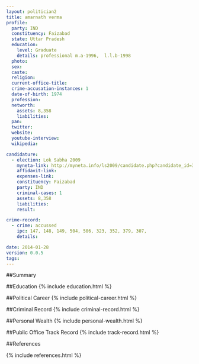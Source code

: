 ```yaml
---
layout: politician2
title: amarnath verma
profile: 
  party: IND
  constituency: Faizabad
  state: Uttar Pradesh
  education: 
    level: Graduate
    details: professional m.a-1996,  l.l.b-1998
  photo: 
  sex: 
  caste: 
  religion: 
  current-office-title: 
  crime-accusation-instances: 1
  date-of-birth: 1974
  profession: 
  networth: 
    assets: 8,358
    liabilities: 
  pan: 
  twitter: 
  website: 
  youtube-interview: 
  wikipedia: 

candidature: 
  - election: Lok Sabha 2009
    myneta-link: http://myneta.info/ls2009/candidate.php?candidate_id=3988
    affidavit-link: 
    expenses-link: 
    constituency: Faizabad 
    party: IND
    criminal-cases: 1
    assets: 8,358
    liabilities: 
    result:  

crime-record: 
  - crime: accussed
    ipc: 147, 148, 149, 504, 506, 323, 352, 379, 307,
    details:  

date: 2014-01-28
version: 0.0.5
tags: 
---
```

##Summary


##Education
{% include education.html %}


##Political Career
{% include political-career.html %}


##Criminal Record
{% include criminal-record.html %}


##Personal Wealth
{% include personal-wealth.html %}


##Public Office Track Record
{% include track-record.html %}


##References


{% include references.html %}